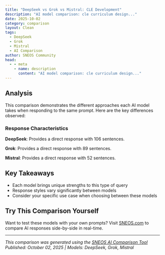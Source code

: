 ```yaml
---
title: "DeepSeek vs Grok vs Mistral: CLE Development"
description: "AI model comparison: cle curriculum design..."
date: 2025-10-02
category: comparison
layout: Clean
tags:
  - DeepSeek
  - Grok
  - Mistral
  - AI Comparison
author: SNEOS Community
head:
  - - meta
    - name: description
      content: "AI model comparison: cle curriculum design..."
---
```


<ChatComparison
  title="DeepSeek vs Grok vs Mistral: CLE Development"
  prompt="cle curriculum design"
  :responses='{
    "DeepSeek": "Of course. Designing a curriculum is a systematic process that translates educational philosophy and goals into a practical plan for teaching and learning. Here is a comprehensive guide to curriculum design, broken down into key stages and principles.\n\n---\n\n### **What is Curriculum Design?**\n\nCurriculum design is the **intentional organization of learning experiences** to achieve specific educational outcomes. It\u0027s not just a list of topics, but a coherent plan that includes:\n\n*   **What** students will learn (content, knowledge, skills)\n*   **How** they will learn it (teaching methods, activities, resources)\n*   **How** we will know they have learned it (assessment)\n*   **Why** they are learning it (the purpose and rationale)\n\n---\n\n### **Core Models of Curriculum Design**\n\nThere are several established models. Most modern curricula are a hybrid, but understanding the pure forms is helpful.\n\n| Model | Focus | Pros | Cons | Best For |\n| :--- | :--- | :--- | :--- | :--- |\n| **Subject-Centered** | Mastery of specific subject matter (e.g., History, Biology). | Logical, easy to organize, familiar. | Can be rigid, may not connect to student interests or real-world problems. | Foundational knowledge in traditional disciplines. |\n| **Learner-Centered** | The needs, interests, and experiences of the students. | Increases motivation and engagement, promotes holistic development. | Can be less structured, may risk gaps in core knowledge. | Progressive education, elective courses, early childhood. |\n| **Problem-Centered** | Solving real-world problems or exploring broad themes. | Highly relevant, develops critical thinking and application skills. | Can be complex to plan and assess, requires integration of multiple subjects. | STEM/STEAM, project-based learning (PBL), interdisciplinary studies. |\n| **Spiral Curriculum** | Revisiting key concepts at increasing levels of complexity over time. | Reinforces learning and builds deep understanding. | Requires careful long-term planning across grade levels. | Foundational concepts in math, science, and literacy. |\n\n---\n\n### **A Step-by-Step Process for Curriculum Design**\n\nThis is a practical, cyclical process that can be applied to a single course, a unit, or an entire program.\n\n#### **Stage 1: Foundation \u0026 Analysis (The \u0022Why\u0022)**\n\n1.  **Needs Assessment:**\n    *   **Student Needs:** Who are your learners? What are their prior knowledge, skills, interests, and cultural backgrounds?\n    *   **Stakeholder Needs:** What are the requirements of the school, district, state/province, or national standards?\n    *   **Societal Needs:** What skills and knowledge are needed for the future workforce and engaged citizenship (e.g., critical thinking, collaboration, digital literacy)?\n\n2.  **Define the Rationale \u0026 Philosophy:**\n    *   Why does this curriculum exist? What is your core belief about how students learn best? This guides all subsequent decisions.\n\n#### **Stage 2: Planning \u0026 Outcomes (The \u0022What\u0022)**\n\n3.  **Establish Aims, Goals, and Objectives (Outcomes):**\n    *   **Aims:** Broad, long-term purposes (e.g., \u0022To create scientifically literate citizens.\u0022).\n    *   **Goals:** General statements of what students will achieve in the course/program (e.g., \u0022Students will understand the principles of ecology.\u0022).\n    *   **Learning Objectives (SWBAT - Students Will Be Able To...):** Specific, measurable, and observable statements of what students will know and be able to do by the end of a lesson or unit. Use **Bloom\u0027s Taxonomy** (Remember, Understand, Apply, Analyze, Evaluate, Create) to ensure a range of cognitive skills.\n        *   *Example: \u0022SWBAT analyze the causes and effects of the Industrial Revolution and create a presentation arguing its most significant impact.\u0022*\n\n4.  **Select and Organize Content:**\n    *   What key knowledge, concepts, principles, and skills are essential to achieve the objectives?\n    *   Organize content logically (chronologically, by theme, from simple to complex).\n\n#### **Stage 3: Development \u0026 Implementation (The \u0022How\u0022)**\n\n5.  **Design Learning Experiences and Instruction:**\n    *   This is the core of the \u0022teacher\u0027s guide.\u0022 How will students interact with the content?\n    *   Choose pedagogical strategies: Lectures, Socratic seminars, collaborative group work, inquiry-based learning, project-based learning (PBL), labs, field trips, etc.\n    *   Select resources and materials: Textbooks, primary sources, videos, software, lab equipment.\n\n6.  **Plan for Assessment and Evaluation:**\n    *   **Formative Assessment (Assessment *for* Learning):** Ongoing, low-stakes checks for understanding (e.g., quizzes, exit tickets, class discussions, drafts). Used to *inform* teaching.\n    *   **Summative Assessment (Assessment *of* Learning):** Culminating tasks that evaluate mastery at the end of a unit (e.g., final exam, research paper, performance, portfolio).\n    *   Ensure **alignment** between your objectives, learning activities, and assessments. This is the principle of **\u0022Backward Design\u0022** (Wiggins \u0026 McTighe).\n\n#### **Stage 4: Review \u0026 Reflection**\n\n7.  **Implement the Curriculum:**\n    *   Put the plan into action in the classroom.\n\n8.  **Evaluate and Revise:**\n    *   **Curriculum Evaluation:** Did it work? Collect data from student performance, student feedback, and teacher reflection.\n    *   **Iterate and Improve:** Curriculum design is never finished. Use the evaluation data to refine and improve the curriculum for the next cycle.\n\n---\n\n### **Key Principles of Effective Curriculum Design**\n\n*   **Alignment:** The \u0022Golden Rule.\u0022 Ensure tight coherence between Learning Objectives, Learning Activities, and Assessments.\n*   **Backward Design (Understanding by Design):** Start with the end goal (desired results and assessments) *before* planning learning activities.\n*   **Articulation:** The curriculum should flow smoothly both **vertically** (from one grade level to the next) and **horizontally** (across subjects in the same grade level).\n*   **Balance:** Strive for a balance between knowledge and skills, theory and practice, individual work and collaboration.\n*   **Equity \u0026 Inclusion:** The curriculum should be accessible, culturally responsive, and provide multiple means of engagement, representation, and expression (Universal Design for Learning - UDL).\n*   **Engagement:** It should be challenging, relevant, and interesting to students.\n*   **Flexibility:** Allow for teacher autonomy and adaptation to meet the needs of specific student groups.\n\n### **Example: A Mini-Curriculum Design Template**\n\n**Unit Title:** [e.g., Sustainable Cities of the Future]\n**Subject/Course:** [e.g., Grade 9 Integrated Science \u0026 Geography]\n\n1.  **Stage 1: Foundation**\n    *   **Rationale:** To understand human impact on the environment and empower students to design innovative solutions.\n    *   **Standards:** [List relevant NGSS and Geography standards here]\n\n2.  **Stage 2: Outcomes**\n    *   **Learning Objectives (SWBAT):**\n        *   Analyze data on urban energy and water use.\n        *   Explain the principles of sustainable design.\n        *   Collaborate to design a model \u0022sustainable city block.\u0022\n        *   Persuasively present and defend their design choices.\n\n3.  **Stage 3: Instruction \u0026 Assessment**\n    *   **Learning Activities:**\n        *   Case studies of Curitiba, Copenhagen.\n        *   Lab on water filtration.\n        *   Guest speaker from a city planning department.\n        *   Group project: Design a city block using SimCity or a physical model.\n    *   **Assessments:**\n        *   **Formative:** Quiz on key terms, annotated bibliography of research.\n        *   **Summative:** Final group project presentation and a written reflection.\n\n4.  **Stage 4: Resources \u0026 Materials**\n    *   Articles, videos, software, modeling clay/recycled materials, lab equipment.\n\nBy following a structured yet flexible process like this, educators can create powerful, effective, and engaging learning experiences for all students.",
    "Grok": "Designing a curriculum for Continuing Legal Education (CLE) is a structured process that ensures legal professionals maintain and enhance their knowledge, skills, and ethical standards. CLE programs are often required by bar associations or regulatory bodies to ensure lawyers stay current with laws, regulations, and professional practices. Below is a step-by-step guide to designing a CLE curriculum:\n\n---\n\n### 1. Identify the Target Audience\n   - Determine the specific group of legal professionals for whom the curriculum is designed (e.g., new attorneys, experienced practitioners, in-house counsel, or specialists in a particular field like intellectual property or family law).\n   - Assess their needs, experience levels, and areas of practice to tailor content accordingly.\n\n---\n\n### 2. Define Learning Objectives\n   - Establish clear, measurable goals for what participants should achieve by the end of the CLE program. Examples include:\n     - Understanding recent changes in legislation or case law.\n     - Developing practical skills (e.g., trial advocacy, contract drafting).\n     - Enhancing ethical decision-making.\n   - Align objectives with state or national CLE requirements, such as mandatory hours in ethics, diversity, or technology.\n\n---\n\n### 3. Research CLE Requirements and Accreditation\n   - Review the specific CLE requirements mandated by the relevant bar association or jurisdiction (e.g., number of credits or hours required annually, subject-specific mandates like ethics or professionalism).\n   - Ensure the curriculum aligns with accreditation standards to award participants CLE credits. This may involve submitting the program for approval to the appropriate regulatory body.\n\n---\n\n### 4. Select Relevant Topics and Content\n   - Choose topics based on current trends, emerging legal issues, and the needs of the target audience. Examples include:\n     - Substantive law updates (e.g., changes in tax law, data privacy regulations like GDPR).\n     - Skills-based training (e.g., negotiation, mediation, legal research using AI tools).\n     - Ethics and professionalism (e.g., avoiding conflicts of interest, maintaining client confidentiality).\n     - Diversity, equity, and inclusion (DEI) in legal practice (increasingly a required component in many jurisdictions).\n   - Incorporate practical, real-world applications through case studies, hypothetical scenarios, or interactive discussions.\n\n---\n\n### 5. Determine Delivery Formats\n   - Decide how the content will be delivered based on accessibility, audience preference, and resource availability. Options include:\n     - **In-person seminars or workshops**: Ideal for networking and interactive learning.\n     - **Online webinars or self-paced courses**: Convenient for busy professionals or those in remote areas.\n     - **Hybrid models**: Combining live and recorded content.\n   - Ensure compliance with CLE rules regarding live vs. self-study credits (some jurisdictions limit self-study hours).\n\n---\n\n### 6. Engage Qualified Instructors\n   - Select subject matter experts, experienced practitioners, judges, or academics to lead sessions.\n   - Ensure instructors are engaging, knowledgeable, and capable of addressing practical challenges faced by attendees.\n   - Provide instructors with guidelines to align their presentations with learning objectives and CLE credit requirements.\n\n---\n\n### 7. Develop Course Materials\n   - Create comprehensive, up-to-date materials such as handouts, slide decks, reference guides, or case law summaries.\n   - Include resources for further reading or research, if applicable.\n   - Ensure materials are accessible (e.g., digital copies for online learners, ADA compliance for in-person events).\n\n---\n\n### 8. Incorporate Interactive and Practical Elements\n   - Engage participants through Q\u0026A sessions, panel discussions, role-playing, or mock trials.\n   - Use technology (e.g., polling tools, virtual breakout rooms) to increase interaction in online formats.\n   - Design assessments or quizzes to evaluate learning outcomes, if required by the accrediting body.\n\n---\n\n### 9. Set a Timeline and Schedule\n   - Plan the duration of the program (e.g., a one-day seminar, a multi-week course, or a series of short webinars).\n   - Allocate time for each topic, ensuring a balance between substantive content, skills training, and breaks (for in-person events).\n   - Schedule sessions at times that accommodate participants\u2019 availability (e.g., evenings or weekends for working attorneys).\n\n---\n\n### 10. Budget and Pricing\n   - Calculate costs for venue rental (if in-person), technology platforms (for online delivery), instructor fees, materials, and marketing.\n   - Set registration fees that cover expenses while remaining affordable for the target audience.\n   - Consider offering discounts for early registration, group attendance, or bar association members.\n\n---\n\n### 11. Market the CLE Program\n   - Promote the program through bar association newsletters, email campaigns, social media, and legal industry networks.\n   - Highlight key benefits, such as earning mandatory credits, learning from renowned speakers, or gaining practical skills.\n   - Provide early registration deadlines and reminders to maximize attendance.\n\n---\n\n### 12. Evaluate and Gather Feedback\n   - Distribute post-event surveys to participants to assess the program\u2019s effectiveness, instructor performance, and content relevance.\n   - Use feedback to improve future CLE programs and address any gaps in content or delivery.\n   - Analyze attendance and credit completion data to ensure compliance with CLE reporting requirements.\n\n---\n\n### 13. Handle Administrative and Reporting Tasks\n   - Track attendance and participation to award CLE credits.\n   - Provide certificates of completion or report credits directly to the appropriate bar association or regulatory body, if required.\n   - Maintain records of attendance and course materials as per jurisdictional guidelines.\n\n---\n\n### Additional Considerations\n   - **Diversity and Inclusion**: Ensure the curriculum reflects diverse perspectives and addresses DEI topics, which are increasingly mandated by many jurisdictions.\n   - **Technology**: Leverage legal tech tools for content delivery and engagement, and offer training on tech-related topics (e.g., cybersecurity for law firms).\n   - **Ethics Focus**: Dedicate time to ethics and professionalism, as these are often mandatory components of CLE requirements.\n   - **Customization**: Tailor the curriculum to local laws, regulations, or practice-specific needs of the audience.\n\n---\n\nBy following these steps, you can design a CLE curriculum that not only meets regulatory requirements but also provides meaningful, practical value to legal professionals, helping them grow in their careers while maintaining high standards of practice. If you have a specific focus area or jurisdiction in mind, I can assist in refining the curriculum further!",
    "Mistral": "Designing a curriculum for a Continuing Legal Education (CLE) program involves creating a structured educational plan that meets the needs of legal professionals seeking to enhance their knowledge and skills. Here are the key steps and considerations for designing a CLE curriculum:\n\n### 1. **Identify Learning Objectives**\n   - **Skill Development:** Determine the specific skills and knowledge areas that the curriculum should address (e.g., legal writing, trial advocacy, ethics).\n   - **Professional Development:** Include objectives related to career advancement, such as leadership, management, and business development.\n   - **Compliance:** Ensure the curriculum meets any mandatory CLE requirements set by state bar associations or other regulatory bodies.\n\n### 2. **Conduct a Needs Assessment**\n   - **Surveys and Feedback:** Gather input from legal professionals to understand their educational needs and preferences.\n   - **Market Analysis:** Research current trends and emerging issues in the legal field to ensure the curriculum is relevant and up-to-date.\n\n### 3. **Develop Course Content**\n   - **Core Courses:** Include foundational courses that cover essential topics such as legal ethics, professional responsibility, and substantive law updates.\n   - **Elective Courses:** Offer a variety of specialized courses that cater to different practice areas and interests (e.g., intellectual property, family law, corporate law).\n   - **Interactive Elements:** Incorporate case studies, role-playing, simulations, and group discussions to enhance learning.\n\n### 4. **Select Delivery Methods**\n   - **Live Classes:** Offer in-person workshops, seminars, and conferences.\n   - **Online Courses:** Provide e-learning options such as webinars, video lectures, and self-paced online courses.\n   - **Blended Learning:** Combine live and online elements to create a flexible and engaging learning experience.\n\n### 5. **Choose Instructors**\n   - **Expertise:** Select instructors who are experts in their fields and have experience in teaching and training.\n   - **Diversity:** Ensure a diverse range of instructors to provide different perspectives and expertise.\n   - **Engagement:** Choose instructors who are engaging and can effectively communicate complex legal concepts.\n\n### 6. **Create a Schedule**\n   - **Frequency:** Determine the frequency of courses (e.g., weekly, monthly, quarterly).\n   - **Duration:** Decide on the length of each course (e.g., one-hour sessions, full-day workshops).\n   - **Accessibility:** Ensure the schedule is accessible to working professionals, possibly offering evening and weekend options.\n\n### 7. **Evaluate and Assess**\n   - **Feedback Mechanisms:** Implement feedback mechanisms such as surveys, evaluations, and focus groups to gather input from participants.\n   - **Continuous Improvement:** Use feedback to continuously improve the curriculum and ensure it remains relevant and effective.\n\n### 8. **Certification and Credits**\n   - **Accreditation:** Ensure the curriculum is accredited by relevant legal education bodies.\n   - **Credits:** Provide participants with CLE credits that can be used to meet their professional development requirements.\n\n### 9. **Marketing and Outreach**\n   - **Promotion:** Develop a marketing plan to promote the CLE program through various channels such as email, social media, and legal publications.\n   - **Partnerships:** Collaborate with law firms, bar associations, and other legal organizations to expand reach and credibility.\n\n### 10. **Technology and Resources**\n   - **Learning Management System (LMS):** Use an LMS to manage course content, registrations, and participant tracking.\n   - **Resources:** Provide access to additional resources such as articles, case studies, and legal databases.\n\n### Example Curriculum Outline\n\n#### **Core Courses**\n1. **Legal Ethics and Professional Responsibility**\n   - Ethical Decision-Making\n   - Conflicts of Interest\n   - Client Confidentiality\n\n2. **Substantive Law Updates**\n   - Recent Legislative Changes\n   - Case Law Developments\n   - Emerging Legal Trends\n\n#### **Elective Courses**\n1. **Intellectual Property Law**\n   - Patent Law\n   - Trademark Law\n   - Copyright Law\n\n2. **Family Law**\n   - Divorce and Custody\n   - Child Support\n   - Adoption Law\n\n3. **Corporate Law**\n   - Mergers and Acquisitions\n   - Corporate Governance\n   - Securities Law\n\n#### **Interactive Elements**\n1. **Case Studies and Simulations**\n   - Mock Trials\n   - Negotiation Scenarios\n   - Ethical Dilemmas\n\n2. **Group Discussions**\n   - Legal Debates\n   - Panel Discussions\n   - Peer Reviews\n\nBy following these steps and considerations, you can design a comprehensive and effective CLE curriculum that meets the needs of legal professionals and helps them stay current in their field."
  }'
  published-date="02:40"
/>

## Analysis

This comparison demonstrates the different approaches each AI model takes when responding to the same prompt. Here are the key differences observed:

### Response Characteristics

**DeepSeek**: Provides a direct response with 106 sentences. 

**Grok**: Provides a direct response with 89 sentences. 

**Mistral**: Provides a direct response with 52 sentences. 

## Key Takeaways

- Each model brings unique strengths to this type of query
- Response styles vary significantly between models
- Consider your specific use case when choosing between these models

## Try This Comparison Yourself

Want to test these models with your own prompts? Visit [SNEOS.com](https://sneos.com) to compare AI responses side-by-side in real-time.

---

*This comparison was generated using the [SNEOS AI Comparison Tool](https://sneos.com)*
*Published: October 02, 2025 | Models: DeepSeek, Grok, Mistral*
